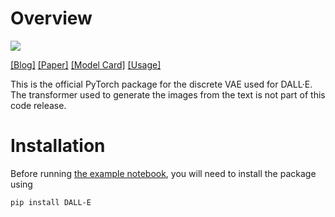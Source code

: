 # Overview

<p>
<a href="https://console.tiyaro.ai/explore?q=dalle-mini/dalle-m&pub=dalle-mini"> <img src="https://tiyaro-public-docs.s3.us-west-2.amazonaws.com/assets/try_on_tiyaro_badge.svg"></a>
</p>

[[Blog]](https://openai.com/blog/dall-e/) [[Paper]](https://arxiv.org/abs/2102.12092) [[Model Card]](model_card.md) [[Usage]](notebooks/usage.ipynb)

This is the official PyTorch package for the discrete VAE used for DALL·E. The transformer used to generate the images from the text is not part of this code release.

# Installation

Before running [the example notebook](notebooks/usage.ipynb), you will need to install the package using

	pip install DALL-E
